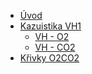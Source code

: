 * [Úvod](#index.md) 
* [Kazuistika VH1](#pribeh1.md) 
  * [VH - O2](#pribeh2a.md)
  * [VH - CO2](#pribeh2b-pco2.md)
* [Křivky O2CO2](#bloodymaryO2CO2.md)

<!--
  * [VH 2](#pribeh2.md)
* [Pomocné]
  * [Spotřeba O2CO2](#index.md) 
    * [Anemická hypoxie](#anemickahypoxie1.md)
    * [Komplexní simulace plic](#komplexnisimulator.md)
    * [Simulátor krevních plynů 1](#bloodymary2.md)
    * [Simulátor krevních plynů 2](#bloodymary3.md)

    * [Křivky O2CO2 více proměnných](#bloodymaryO2CO2ViceProm.md)
  * [Animace - Nanogenerátory](#c03_nanogeneratory.md)
    * [Palivo pro mitochondriální <br/> nanogenerátory](#c04_palivo.md)
    * [První fáze biologických oxidací<br/> - trávení](#c05_prvni_faze.md)
    * [Druhá fáze biologických oxidací<br/> - tvorba acetylkoenzymu A](#c06_druha_faze.md)
    * [Třetí fáze biologických oxidací](#c07_treti_faze.md)
  * [Distribuce - 1 alveola](#bloodymaryAlveola1.md)
    * [Plíce - 2 alveoly](#bloodymaryAlveoly2.md)
    * [Tkáně - celkem](#bloodymaryCast1.md)
    * [Tkáně - 3 části](#bloodymaryCast3.md)
    * [Tkáně - 7 částí](#bloodymaryCast7.md)
  * [Model 2210 - přepočet koncentrací](#simpletissue.md)
* [O tomto textu](#about.md) 
-->